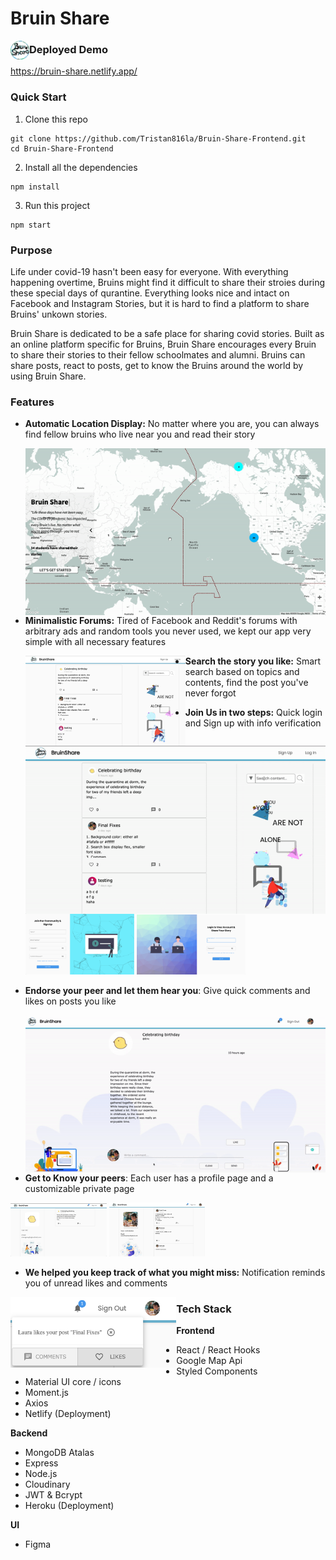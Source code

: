 # Bruin Share
<img src="./public/logo.png" alt="logo" style="zoom:15%;" width= "200" align="left"/>



### Deployed Demo

https://bruin-share.netlify.app/



### Quick Start

1. Clone this repo

```
git clone https://github.com/Tristan816la/Bruin-Share-Frontend.git
cd Bruin-Share-Frontend
```
2. Install all the dependencies

```
npm install
```
3. Run this project

```
npm start
```



### Purpose

Life under covid-19 hasn't been easy for everyone. With everything happening overtime, Bruins might find it difficult to share their stroies during these special days of qurantine. Everything looks nice and intact on Facebook and Instagram Stories, but it is hard to find a platform to share Bruins' unkown stories.

Bruin Share is dedicated to be a safe place for sharing covid stories. Built as an online platform specific for Bruins, Bruin Share encourages every Bruin to share their stories to their fellow schoolmates and alumni. Bruins can share posts, react to posts, get to know the Bruins around the world by using Bruin Share.



### Features

- **Automatic Location Display:** No matter where you are, you can always find fellow bruins who live near you and read their story

  <img src="./demo/landing.gif" alt="landing" style="zoom:80%;" align="left"/>



- **Minimalistic Forums:** Tired of Facebook and Reddit's forums with arbitrary ads and random tools you never used, we kept our app very simple with all necessary features

  <img src="./demo/public.png" alt="image-20201206105700875" style="zoom:25%;" align="left"/>



- **Search the story you like:** Smart search based on topics and contents, find the post you've never forgot

  <img src="./demo/search.gif" alt="search" style="zoom:100%;" align="left"/>



- **Join Us in two steps:** Quick login and Sign up with info verification

  <p float="left">
    <img src="./demo/signup.png" alt="signup" style="zoom:17%;"  />
    <img src="./demo/login.png" alt="login" style="zoom:17%;"  />
  </p>

- **Endorse your peer and let them hear you**: Give quick comments and likes on posts you like

  <img src="./demo/post.gif" alt="post" style="zoom:100%;" align="left"/>



- **Get to Know your peers**: Each user has a profile page and a customizable private page

<p float="left">
  <img src="./demo/profile.png" style="zoom:15%;" />
  <img src="./demo/private.png" style="zoom:15%;" />
</p>

- **We helped you keep track of what you might miss:** Notification reminds you of unread likes and comments

<img src="./demo/notification.png" alt="image-20201206120220044" style="zoom:30%;" align="left"/>





### Tech Stack

**Frontend**

- React / React Hooks
- Google Map Api
- Styled Components 
- Material UI core / icons
- Moment.js
- Axios
- Netlify (Deployment)



**Backend**

- MongoDB Atalas
- Express
- Node.js
- Cloudinary
- JWT & Bcrypt
- Heroku (Deployment)



**UI**

- Figma
